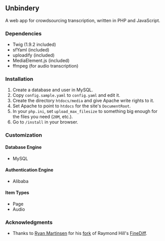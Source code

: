 ## Unbindery

A web app for crowdsourcing transcription, written in PHP and JavaScript.

### Dependencies

* Twig (1.9.2 included)
* sfYaml (included)
* uploadify (included)
* MediaElement.js (included)
* ffmpeg (for audio transcription)

### Installation

1. Create a database and user in MySQL.
2. Copy `config.sample.yaml` to `config.yaml` and edit it.
3. Create the directory `htdocs/media` and give Apache write rights to it.
4. Set Apache to point to `htdocs` for the site's `DocumentRoot`.
5. In your `php.ini`, set `upload_max_filesize` to something big enough for the files you need (`20M`, etc.).
6. Go to `/install` in your browser.

### Customization

#### Database Engine

* MySQL

#### Authentication Engine

* Alibaba

#### Item Types

* Page
* Audio

### Acknowledgments

* Thanks to [Ryan Martinsen](http://twitter.com/popthestack) for his [fork](https://github.com/popthestack/PHP-FineDiff) of Raymond Hill's [FineDiff](https://github.com/gorhill/PHP-FineDiff).
